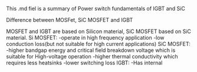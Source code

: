 This .md fiel is a summary of Power switch fundamentals of IGBT and SiC

Difference between MOSFet, SiC MOSFET and IGBT

  MOSFET and IGBT are based on Silicon material, SiC MOSFET based on SiC material.
  Si MOSFET:
    -operate in high frequency application
    -low conduction loss(but not suitable for high current applications)
  SiC MOSFET:
    -higher bandgap energy and critical field breakdown voltage which is suitable for High-voltage operation
    -higher thermal conductivity which requires less heatsinks
    -lower switching loss
  IGBT:
    -Has internal 
